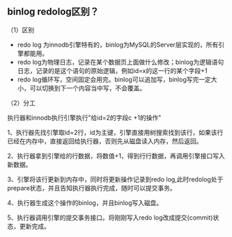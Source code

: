 ## binlog redolog区别？

（1）区别

- redo log 为innodb引擎特有的，binlog为MySQL的Server层实现的，所有引擎都能用。
- redo log为物理日志，记录在某个数据页上面做什么修改；binlog为逻辑语句日志，记录的是这个语句的原始逻辑，例如id=x的这一行的某个字段+1
- redo log循环写，空间固定会用完。binlog可以追加写，binlog写完一定大小，可以切换到下一个内容当中写，不会覆盖。

（2）分工

执行器和innodb执行引擎执行"给id=2的字段c +1的操作"

1、执行器先找引擎取id=2行，id为主键，引擎直接用树搜索找到该行，如果该行已经在内存中，直接返回给执行器，否则先从磁盘读入内存，然后返回。

2、执行器拿到引擎给的行数据，将数值+1，得到行行数据，再调用引擎接口写入新数据。

3、引擎将该行更新到内存中，同时将更新操作记录到redo log,此时redolog处于prepare状态，并且告知执行器执行完成，随时可以提交事务。

4、执行器生成这个操作的binlog，并且binlog写入磁盘。

5、执行器调用引擎的提交事务接口。将刚刚写入redo log改成提交(commit)状态，更新完成。



